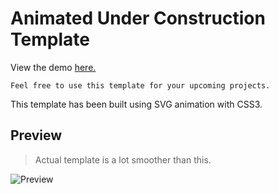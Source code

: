 # Animated Under Construction Template

View the demo [here.](https://tmkamal.github.io/under-construction-template/)
``` 
Feel free to use this template for your upcoming projects.
```
This template has been built using SVG animation with CSS3.

## Preview

> Actual template is a lot smoother than this.  

![Preview](https://github.com/tmKamal/hosted-images/blob/master/under-construction/Document.gif?raw=true)<br/>  